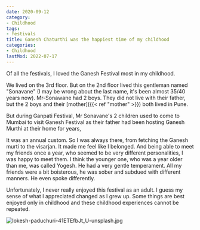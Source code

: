 ```yaml
---
date: 2020-09-12
category:
- Childhood
tags:
- festivals
title: Ganesh Chaturthi was the happiest time of my childhood
categories:
- Childhood
lastMod: 2022-07-17
---
```

Of all the festivals, I loved the Ganesh Festival most in my childhood.

We lived on the 3rd floor. But on the 2nd floor lived this gentleman named "Sonavane" (I may be wrong about the last name, it's been almost 35/40 years now). Mr-Sonawane had 2 boys. They did not live with their father, but the 2 boys and their [mother]({{< ref "mother" >}}) both lived in Pune.

But during Ganpati Festival, Mr Sonavane's 2 children used to come to Mumbai to visit Ganesh Festival as their father had been hosting Ganesh Murthi at their home for years,

It was an annual custom. So I was always there, from fetching the Ganesh murti to the visarjan. It made me feel like I belonged. And being able to meet my friends once a year, who seemed to be very different personalities, I was happy to meet them. I think the younger one, who was a year older than me, was called Yogesh. He had a very gentle temperament. All my friends were a bit boisterous, he was sober and subdued with different manners. He even spoke differently. 

Unfortunately, I never really enjoyed this festival as an adult. I guess my sense of what I appreciated changed as I grew up. Some things are best enjoyed only in childhood and these childhood experiences cannot be repeated.

![lokesh-paduchuri-41ETEfbJt_U-unsplash.jpg](https://manojnayak.mataroa.blog/images/27f1f5bd.jpeg)
